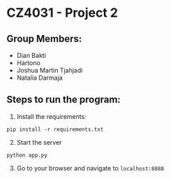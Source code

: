# CZ4031 - Project 2

## Group Members:
- Dian Bakti
- Hartono
- Joshua Martin Tjahjadi
- Natalia Darmaja

## Steps to run the program:
1. Install the requirements:
```
pip install -r requirements.txt
```
2. Start the server
```
python app.py
```
3. Go to your browser and navigate to `localhost:8888`

